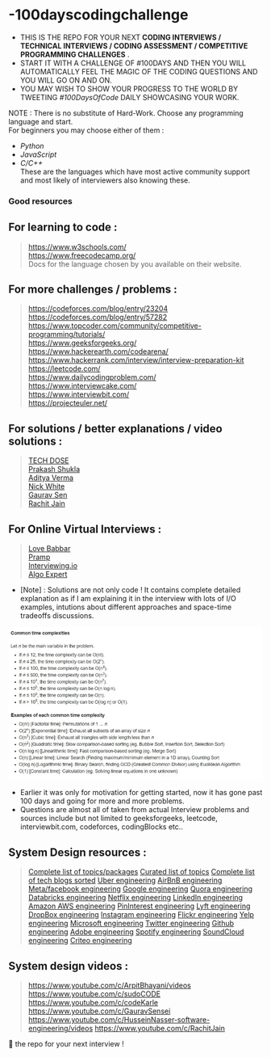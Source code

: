 # -100dayscodingchallenge

* THIS IS THE REPO FOR YOUR NEXT **CODING INTERVIEWS / TECHNICAL INTERVIEWS / CODING ASSESSMENT / COMPETITIVE PROGRAMMING CHALLENGES** .   
* START IT WITH A CHALLENGE OF #100DAYS AND THEN YOU WILL AUTOMATICALLY FEEL THE MAGIC OF THE CODING QUESTIONS AND YOU WILL GO ON AND ON.   
* YOU MAY WISH TO SHOW YOUR PROGRESS TO THE WORLD BY TWEETING _#100DaysOfCode_ DAILY SHOWCASING YOUR WORK.

NOTE : There is no substitute of Hard-Work. Choose any programming language and start.   
For beginners you may choose either of them : 
* _Python_
* _JavaScript_ 
* _C/C++_   
These are the languages which have most active community support and most likely of interviewers also knowing these.

### Good resources    

## For learning to code : 

> https://www.w3schools.com/  
> https://www.freecodecamp.org/   
> Docs for the language chosen by you available on their website.   

## For more challenges / problems : 

> https://codeforces.com/blog/entry/23204  
> https://codeforces.com/blog/entry/57282   
> https://www.topcoder.com/community/competitive-programming/tutorials/     
> https://www.geeksforgeeks.org/    
> https://www.hackerearth.com/codearena/   
> https://www.hackerrank.com/interview/interview-preparation-kit    
> https://leetcode.com/    
> https://www.dailycodingproblem.com/    
> https://www.interviewcake.com/    
> https://www.interviewbit.com/     
> https://projecteuler.net/    

## For solutions / better explanations / video solutions : 

> [TECH DOSE](https://www.youtube.com/channel/UCnxhETjJtTPs37hOZ7vQ88g)    
> [Prakash Shukla](https://www.youtube.com/channel/UCFWyB8U_DiaHf_TbG6sWLfQ)   
> [Aditya Verma](https://www.youtube.com/channel/UC5WO7o71wvxMxEtLRkPhiQQ)    
> [Nick White](https://www.youtube.com/channel/UC1fLEeYICmo3O9cUsqIi7HA)    
> [Gaurav Sen](https://www.youtube.com/channel/UCRPMAqdtSgd0Ipeef7iFsKw)    
> [Rachit Jain](https://www.youtube.com/channel/UC9fDC_eBh9e_bogw87DbGKQ)   

## For Online Virtual Interviews : 

> [Love Babbar](https://www.youtube.com/channel/UCQHLxxBFrbfdrk1jF0moTpw)   
> [Pramp](https://www.youtube.com/channel/UCe4-BhJ5DYy3TY3_ctZMdRg)    
> [Interviewing.io](https://www.youtube.com/channel/UCNc-Wa_ZNBAGzFkYbAHw9eg)    
> [Algo Expert](https://www.youtube.com/channel/UCaO6VoaYJv4kS-TQO_M-N_g)     


* [Note] : Solutions are not only code ! It contains complete detailed explanation as if I am explaining it in the interview with lots of I/O examples, intutions about different approaches and space-time tradeoffs discussions.      

![Image of Yaktocat](cc.JPG)

* Earlier it was only for motivation for getting started, now it has gone past 100 days and going for more and more problems.     
* Questions are almost all of taken from actual Interview problems and sources include but not limited to geeksforgeeks, leetcode, interviewbit.com, codeforces, codingBlocks etc..

## System Design resources :

> [Complete list of topics/packages](https://github.com/donnemartin/system-design-primer)
> [Curated list of topics](https://github.com/shashank88/system_design)
> [Complete list of tech blogs sorted](https://github.com/kilimchoi/engineering-blogs)
> [Uber engineering](https://eng.uber.com/)
> [AirBnB engineering](https://medium.com/airbnb-engineering)
> [Meta/facebook engineering](https://engineering.fb.com/)
> [Google engineering](https://developers.googleblog.com/)
> [Quora engineering](https://quoraengineering.quora.com/)
> [Databricks engineering](https://databricks.com/blog/category/engineering)
> [Netflix engineering](https://netflixtechblog.medium.com/)
> [LinkedIn engineering](https://engineering.linkedin.com/)
> [Amazon AWS engineering](https://aws.amazon.com/blogs/architecture/)
> [PinInterest engineering](https://medium.com/@Pinterest_Engineering)
> [Lyft engineering](https://eng.lyft.com/)
> [DropBox engineering](https://dropbox.tech/)
> [Instagram engineering](https://instagram-engineering.com/)
> [Flickr engineering](https://code.flickr.net/)
> [Yelp engineering](https://engineeringblog.yelp.com/)
> [Microsoft engineering](https://devblogs.microsoft.com/engineering-at-microsoft/category/engineering-at-microsoft/)
> [Twitter engineering](https://blog.twitter.com/engineering/en_us)
> [Github engineering](https://github.blog/category/engineering/)
> [Adobe engineering](https://medium.com/adobetech)
> [Spotify engineering](https://engineering.atspotify.com/)
> [SoundCloud engineering](https://developers.soundcloud.com/blog/)
> [Criteo engineering](https://medium.com/criteo-labs)


## System design videos : 

> https://www.youtube.com/c/ArpitBhayani/videos
> https://www.youtube.com/c/sudoCODE
> https://www.youtube.com/c/codeKarle
> https://www.youtube.com/c/GauravSensei
> https://www.youtube.com/c/HusseinNasser-software-engineering/videos
> https://www.youtube.com/c/RachitJain

🌟 the repo for your next interview !  
